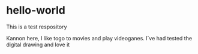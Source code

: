 # hello-world
This is a test respository

Kannon here, I like togo to movies and play videoganes.
I´ve had tested the digital drawing and love it
